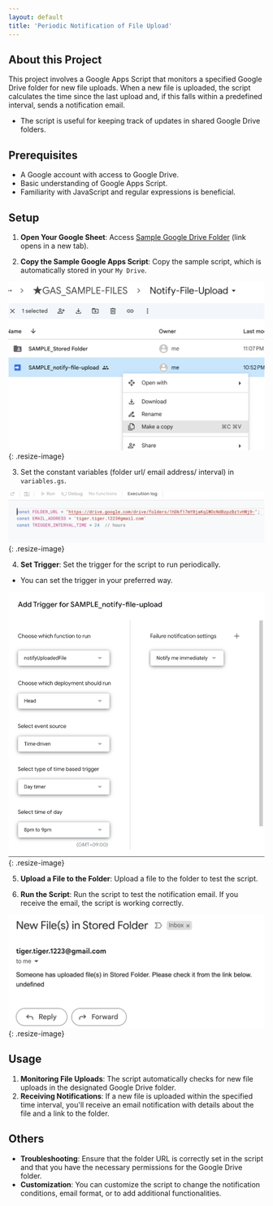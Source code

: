 ```yaml
---
layout: default
title: 'Periodic Notification of File Upload'
---
```


## About this Project

This project involves a Google Apps Script that monitors a specified Google Drive folder for new file uploads. When a new file is uploaded, the script calculates the time since the last upload and, if this falls within a predefined interval, sends a notification email.

- The script is useful for keeping track of updates in shared Google Drive folders.

## Prerequisites

- A Google account with access to Google Drive.
- Basic understanding of Google Apps Script.
- Familiarity with JavaScript and regular expressions is beneficial.

## Setup

1. **Open Your Google Sheet**: Access [Sample Google Drive Folder](https://drive.google.com/drive/folders/16WEoOo_bTAKJSM6HAPCdPQj64cfeZCvt) (link opens in a new tab).

2. **Copy the Sample Google Apps Script**: Copy the sample script, which is automatically stored in your `My Drive`.

![Image of Copy Sample](assets/images/copy-sample-file.png){: .resize-image}

3. Set the constant variables (folder url/ email address/ interval) in `variables.gs`.

![Image of Set Constant Variables](assets/images/set-constant-variables.png){: .resize-image}

4. **Set Trigger**: Set the trigger for the script to run periodically.
  - You can set the trigger in your preferred way.

![Image of Set Triggers](assets/images/set-trigger.png){: .resize-image}

5. **Upload a File to the Folder**: Upload a file to the folder to test the script.

5. **Run the Script**: Run the script to test the notification email. If you receive the email, the script is working correctly.

![Image of Email Notification](assets/images/email-notification.png){: .resize-image}

## Usage

1. **Monitoring File Uploads**: The script automatically checks for new file uploads in the designated Google Drive folder.
2. **Receiving Notifications**: If a new file is uploaded within the specified time interval, you'll receive an email notification with details about the file and a link to the folder.

## Others

- **Troubleshooting**: Ensure that the folder URL is correctly set in the script and that you have the necessary permissions for the Google Drive folder.
- **Customization**: You can customize the script to change the notification conditions, email format, or to add additional functionalities.


